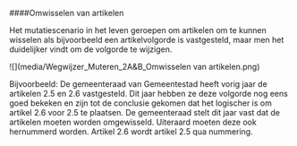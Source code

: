 ####Omwisselen van artikelen

Het mutatiescenario in het leven geroepen om artikelen om te kunnen wisselen als bijvoorbeeld
een artikelvolgorde is vastgesteld, maar men het duidelijker vindt om de volgorde te wijzigen.

![](media/Wegwijzer_Muteren_2A&B_Omwisselen van artikelen.png)

Bijvoorbeeld: De gemeenteraad van Gemeentestad heeft vorig jaar de artikelen 2.5 en 2.6
vastgesteld. Dit jaar hebben ze deze volgorde nog eens goed bekeken en zijn tot de conclusie
gekomen dat het logischer is om artikel 2.6 voor 2.5 te plaatsen. De gemeenteraad stelt dit jaar
vast dat de artikelen moeten worden omgewisseld. Uiteraard moeten deze ook hernummerd worden. 
Artikel 2.6 wordt artikel 2.5 qua nummering. 








 
